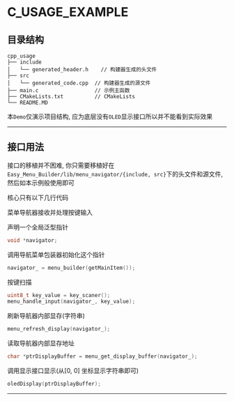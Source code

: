 # C_USAGE_EXAMPLE

## 目录结构

```shell
cpp_usage
├── include
│   └── generated_header.h    // 构建器生成的头文件
├── src
│   └── generated_code.cpp  // 构建器生成的源文件
├── main.c                  // 示例主函数
├── CMakeLists.txt          // CMakeLists
└── README.MD
```

本`Demo`仅演示项目结构, 应为底层没有`OLED`显示接口所以并不能看到实际效果

---

## 接口用法

接口的移植并不困难, 你只需要移植好在`Easy_Menu_Builder/lib/menu_navigator/{include, src}`下的头文件和源文件, 然后如本示例般使用即可

核心只有以下几行代码

菜单导航器接收并处理按键输入

声明一个全局泛型指针
```c
void *navigator; 
```

调用导航菜单包装器初始化这个指针
```c
navigator_ = menu_builder(getMainItem());
```

按键扫描
```c
uint8_t key_value = key_scaner();
menu_handle_input(navigator_, key_value);
```

刷新导航器内部显存(字符串)
```c
menu_refresh_display(navigator_);
```

读取导航器内部显存地址
```c
char *ptrDisplayBuffer = menu_get_display_buffer(navigator_);
```

调用显示接口显示(从[0, 0] 坐标显示字符串即可)
```c
oledDisplay(ptrDisplayBuffer);
```

---
